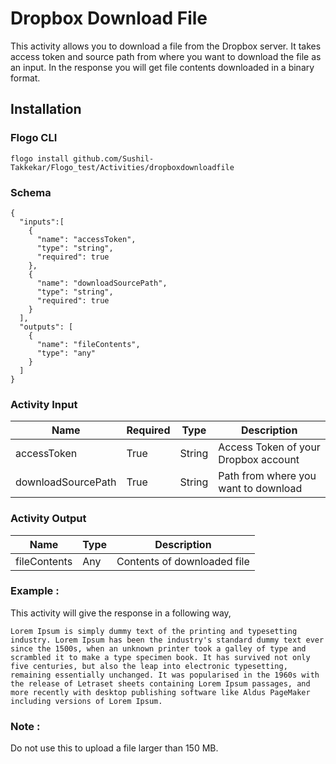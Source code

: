 # Dropbox Download File

This activity allows you to download a file from the Dropbox server. It takes access token and source path from where you want to download the file as an input. In the response you will get file contents downloaded in a binary format.

## Installation

### Flogo CLI

```
flogo install github.com/Sushil-Takkekar/Flogo_test/Activities/dropboxdownloadfile
```

### Schema

```
{
  "inputs":[
    {
      "name": "accessToken",
      "type": "string",
      "required": true
    },
    {
      "name": "downloadSourcePath",
      "type": "string",
      "required": true
    }
  ],
  "outputs": [
    {
      "name": "fileContents",
      "type": "any"
    }
  ]
}
```

### Activity Input


| Name | Required | Type | Description |
| ---- | -------- | ---- |------------ |
| accessToken | True | String | Access Token of your Dropbox account |
| downloadSourcePath  | True | String | Path from where you want to download |


### Activity Output


| Name | Type | Description |
| ---- | ---- | ----------- |
| fileContents | Any | Contents of downloaded file |

### Example :
This activity will give the response in a following way,

```
Lorem Ipsum is simply dummy text of the printing and typesetting industry. Lorem Ipsum has been the industry's standard dummy text ever since the 1500s, when an unknown printer took a galley of type and scrambled it to make a type specimen book. It has survived not only five centuries, but also the leap into electronic typesetting, remaining essentially unchanged. It was popularised in the 1960s with the release of Letraset sheets containing Lorem Ipsum passages, and more recently with desktop publishing software like Aldus PageMaker including versions of Lorem Ipsum.
```

### Note :
Do not use this to upload a file larger than 150 MB.
